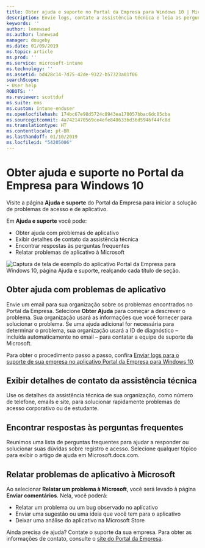 ```yaml
---
title: Obter ajuda e suporte no Portal da Empresa para Windows 10 | Microsoft Docs
description: Envie logs, contate a assistência técnica e leia as perguntas frequentes na página Ajuda e suporte do Portal da Empresa.
keywords: ''
author: lenewsad
ms.author: lanewsad
manager: dougeby
ms.date: 01/09/2019
ms.topic: article
ms.prod: ''
ms.service: microsoft-intune
ms.technology: ''
ms.assetid: bd428c14-7d75-42de-9322-b57323a01f06
searchScope:
- User help
ROBOTS: ''
ms.reviewer: scottduf
ms.suite: ems
ms.custom: intune-enduser
ms.openlocfilehash: 174bc67e98d5724c8943ea178057bbac6dc85cba
ms.sourcegitcommit: 4a7421470569ce4efe848633bd36d5946f44fc8d
ms.translationtype: HT
ms.contentlocale: pt-BR
ms.lasthandoff: 01/10/2019
ms.locfileid: "54205006"
---
```

# <a name="get-help-and-support-in-company-portal-for-windows-10"></a>Obter ajuda e suporte no Portal da Empresa para Windows 10

Visite a página **Ajuda e suporte** do Portal da Empresa para iniciar a solução de problemas de acesso e de aplicativo.   

Em **Ajuda e suporte** você pode:  

* Obter ajuda com problemas de aplicativo
* Exibir detalhes de contato da assistência técnica
* Encontrar respostas às perguntas frequentes 
* Relatar problemas de aplicativo à Microsoft

![Captura de tela de exemplo do aplicativo Portal da Empresa para Windows 10, página Ajuda e suporte, realçando cada título de seção.](./media/1812_UCP_Help_Support_sections.png)  

## <a name="get-help-with-app-problems"></a>Obter ajuda com problemas de aplicativo

Envie um email para sua organização sobre os problemas encontrados no Portal da Empresa. Selecione **Obter Ajuda** para começar a descrever o problema. Sua organização usará as informações que você fornecer para solucionar o problema. Se uma ajuda adicional for necessária para determinar o problema, sua organização usará a ID de diagnóstico – incluída automaticamente no email – para contatar a equipe de suporte da Microsoft.  

Para obter o procedimento passo a passo, confira [Enviar logs para o suporte de sua empresa no aplicativo Portal da Empresa para Windows 10](send-logs-to-your-it-admin-cp-windows.md).  

## <a name="view-helpdesk-contact-details"></a>Exibir detalhes de contato da assistência técnica  
Use os detalhes da assistência técnica de sua organização, como número de telefone, emails e site, para solucionar rapidamente problemas de acesso corporativo ou de estudante.  

## <a name="find-answers-to-frequently-asked-questions"></a>Encontrar respostas às perguntas frequentes  
Reunimos uma lista de perguntas frequentes para ajudar a responder ou solucionar suas dúvidas sobre registro e acesso. Selecione qualquer tópico para exibir o artigo de ajuda em Microsoft.docs.com.  

## <a name="report-app-problems-to-microsoft"></a>Relatar problemas de aplicativo à Microsoft  
Ao selecionar **Relatar um problema à Microsoft**, você será levado à página **Enviar comentários**. Nela, você poderá:

* Relatar um problema ou um bug observado no aplicativo  
* Enviar uma sugestão ou uma ideia que você tem para o aplicativo  
* Deixar uma análise do aplicativo na Microsoft Store   


Ainda precisa de ajuda? Contate o suporte da sua empresa. Para obter as informações de contato, consulte o [site do Portal da Empresa](https://go.microsoft.com/fwlink/?linkid=2010980).
